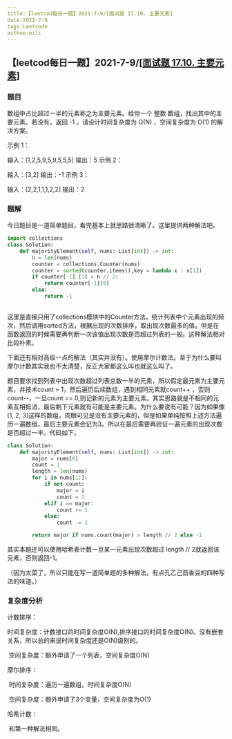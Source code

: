 ```yaml
---
title:【leetcod每日一题】2021-7-9/[面试题 17.10. 主要元素]
date:2021-7-9
tags:Leetcode
authoe:mili
---
```


## 【leetcod每日一题】2021-7-9/[[面试题 17.10. 主要元素](https://leetcode-cn.com/problems/find-majority-element-lcci/)]

### 题目

数组中占比超过一半的元素称之为主要元素。给你一个 整数 数组，找出其中的主要元素。若没有，返回 -1 。请设计时间复杂度为 O(N) 、空间复杂度为 O(1) 的解决方案。

示例 1：

输入：[1,2,5,9,5,9,5,5,5]
输出：5
示例 2：

输入：[3,2]
输出：-1
示例 3：

输入：[2,2,1,1,1,2,2]
输出：2

### 题解

今日题目是一道简单题目，看完基本上就思路很清晰了。这里提供两种解法吧。

```python
import collections
class Solution:
    def majorityElement(self, nums: List[int]) -> int:
        n = len(nums)
        counter = collections.Counter(nums)
        counter = sorted(counter.items(),key = lambda x : x[1])
        if counter[-1] [1] > n // 2:
            return counter[-1][0]
        else:
            return -1
        
```

这里是直接只用了collections模块中的Counter方法，统计列表中个元素出现的频次，然后调用sorted方法，根据出现的次数排序，取出现次数最多的值。但是在函数返回的时候需要再判断一次该值出现次数是否超过列表的一般。这种解法相对比较朴素。

下面还有相对高级一点的解法（其实并没有）。使用摩尔计数法。至于为什么要叫摩尔计数其实我也不太清楚，反正大家都这么叫也就这么叫了。

题目要求找到列表中出现次数超过列表总数一半的元素，所以假定最元素为主要元素，并技术count = 1，然后遍历后续数组，遇到相同元素就count++ ，否则count--，一旦count == 0,则记新的元素为主要元素。其实思路就是不相同的元素互相抵消，最后剩下元素就有可能是主要元素。为什么要说有可能？因为如果像[1, 2, 3]这样的数组，肉眼可见是没有主要元素的，但是如果单纯按照上述方法遍历一遍数组，最后主要元素会记为3。所以在最后需要再验证一遍元素的出现次数是否超过一半。代码如下。

```python
class Solution:
    def majorityElement(self, nums: List[int]) -> int:
        major = nums[0]
        count = 1
        length = len(nums)
        for i in nums[1:]:
            if not count:
                major = i
                count = 1
            elif i == major:
                count += 1
            else:
                count -= 1

        return major if nums.count(major) > length // 2 else -1
```

其实本题还可以使用哈希表计数一旦某一元素出现次数超过 length // 2就返回该元素，否则返回-1。

（因为太菜了，所以只能在写一道简单题的多种解法。有点孔乙己茴香豆的四种写法的味道。）

### 复杂度分析

计数排序：

​	时间复杂度：计数接口的时间复杂度O(N),排序接口的时间复杂度O(N)。没有嵌套关系，所以总的来说时间复杂度还是O(N)级别的。

​	空间复杂度：额外申请了一个列表，空间复杂度O(N)

摩尔排序：

​	时间复杂度：遍历一遍数组，时间复杂度O(N)

​	空间复杂度：额外申请了3个变量，空间复杂度为O(1)

哈希计数：

​	和第一种解法相同。